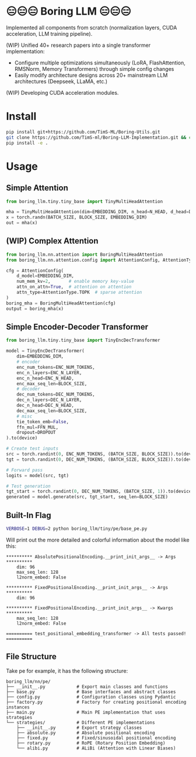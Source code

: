 # 😑😑😑 Boring LLM 😑😑😑 

Implemented all components from scratch (normalization layers, CUDA acceleration, LLM training pipeline).

(WIP) Unified 40+ research papers into a single transformer implementation:
- Configure multiple optimizations simultaneously (LoRA, FlashAttention, RMSNorm, Memory Transformers) through simple config changes
- Easily modify architecture designs across 20+ mainstream LLM architectures (Deepseek, LLaMA, etc.)

(WIP) Developing CUDA acceleration modules.


# Install
```bash
pip install git+https://github.com/TimS-ML/Boring-Utils.git
git clone https://github.com/TimS-ml/Boring-LLM-Implementation.git && cd Boring-LLM-Implementation
pip install -e .
```


# Usage
## Simple Attention
```python
from boring_llm.tiny.tiny_base import TinyMultiHeadAttention

mha = TinyMultiHeadAttention(dim=EMBEDDING_DIM, n_head=N_HEAD, d_head=D_HEAD, causal=False)
x = torch.randn(BATCH_SIZE, BLOCK_SIZE, EMBEDDING_DIM)
out = mha(x)
```


## (WIP) Complex Attention
```python
from boring_llm.nn.attention import BoringMultiHeadAttention 
from boring_llm.nn.attention.config import AttentionConfig, AttentionType

cfg = AttentionConfig(
    d_model=EMBEDDING_DIM,
    num_mem_kv=2,       # enable memory key-value
    attn_on_attn=True,  # attention on attention
    attn_type=AttentionType.TOPK  # sparse attention
)
boring_mha = BoringMultiHeadAttention(cfg)
output = boring_mha(x)
```


## Simple Encoder-Decoder Transformer
```python
from boring_llm.tiny.tiny_base import TinyEncDecTransformer

model = TinyEncDecTransformer(
    dim=EMBEDDING_DIM,
    # encoder
    enc_num_tokens=ENC_NUM_TOKENS,
    enc_n_layers=ENC_N_LAYER,
    enc_n_head=ENC_N_HEAD,
    enc_max_seq_len=BLOCK_SIZE,
    # decoder
    dec_num_tokens=DEC_NUM_TOKENS,
    dec_n_layers=DEC_N_LAYER,
    dec_n_head=DEC_N_HEAD,
    dec_max_seq_len=BLOCK_SIZE,
    # misc
    tie_token_emb=False,
    ffn_mul=FFN_MUL,
    dropout=DROPOUT
).to(device)

# Create test inputs
src = torch.randint(0, ENC_NUM_TOKENS, (BATCH_SIZE, BLOCK_SIZE)).to(device)
tgt = torch.randint(0, DEC_NUM_TOKENS, (BATCH_SIZE, BLOCK_SIZE)).to(device)

# Forward pass
logits = model(src, tgt)

# Test generation
tgt_start = torch.randint(0, DEC_NUM_TOKENS, (BATCH_SIZE, 1)).to(device)
generated = model.generate(src, tgt_start, seq_len=BLOCK_SIZE)
```


## Built-In Flag
```bash
VERBOSE=1 DEBUG=2 python boring_llm/tiny/pe/base_pe.py
```

Will print out the more detailed and colorful information about the model like this:
```
********** AbsolutePositionalEncoding.__print_init_args__ -> Args **********
    dim: 96
    max_seq_len: 128
    l2norm_embed: False

********** FixedPositionalEncoding.__print_init_args__ -> Args **********
    dim: 96

********** FixedPositionalEncoding.__print_init_args__ -> Kwargs **********
    max_seq_len: 128
    l2norm_embed: False

========== test_positional_embedding_transformer -> All tests passed! ==========
```


## File Structure
Take pe for example, it has the following structure:
```
boring_llm/nn/pe/
├── __init__.py            # Export main classes and functions
├── base.py                # Base interfaces and abstract classes
├── config.py              # Configuration classes using Pydantic
├── factory.py             # Factory for creating positional encoding instances
├── main.py                # Main PE implementation that uses strategies
└── strategies/            # Different PE implementations
    ├── __init__.py        # Export strategy classes
    ├── absolute.py        # Absolute positional encoding
    ├── fixed.py           # Fixed/sinusoidal positional encoding
    ├── rotary.py          # RoPE (Rotary Position Embedding)
    └── alibi.py           # ALiBi (Attention with Linear Biases)
```
